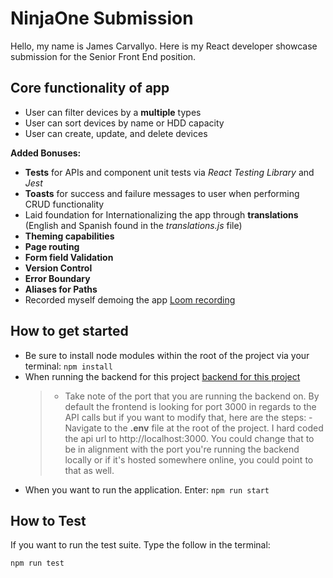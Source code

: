 # NinjaOne Submission

Hello, my name is James Carvallyo. Here is my React developer showcase submission for the Senior Front End position.

## Core functionality of app

- User can filter devices by a **multiple** types
- User can sort devices by name or HDD capacity
- User can create, update, and delete devices

**Added Bonuses:**

- **Tests** for APIs and component unit tests via _React Testing Library_ and _Jest_
- **Toasts** for success and failure messages to user when performing CRUD functionality
- Laid foundation for Internationalizing the app through **translations** (English and Spanish found in the _translations.js_ file)
- **Theming capabilities**
- **Page routing**
- **Form field Validation**
- **Version Control**
- **Error Boundary**
- **Aliases for Paths**
- Recorded myself demoing the app [Loom recording](https://www.loom.com/share/2f1ea50270784089865c9af6cb7235c9?sid=4d51fbcd-6ac4-4002-95ec-71b7d2979039)

## How to get started

- Be sure to install node modules within the root of the project via your terminal:
  `npm install`
- When running the backend for this project [backend for this project ](https://github.com/NinjaMSP/devicesTask_serverApp)
  > - Take note of the port that you are running the backend on. By default the frontend is looking for port 3000 in regards to the API calls but if you want to modify that, here are the steps:
       - Navigate to the **.env** file at the root of the project. I hard coded the api url to http://localhost:3000. You could change that to be in alignment with the port you're running the backend locally or if it's hosted somewhere online, you could point to that as well.
- When you want to run the application. Enter:
  `npm run start`

## How to Test

If you want to run the test suite. Type the follow in the terminal:

    npm run test

